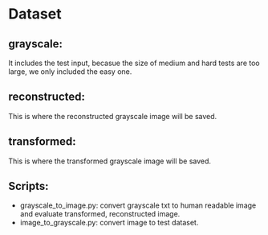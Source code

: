 # Dataset


## grayscale: 
It includes the test input, becasue the size of medium and hard tests are too large, we only included the easy one.


## reconstructed:
This is where the reconstructed grayscale image will be saved.

## transformed:
This is where the transformed grayscale image will be saved.

## Scripts:
- grayscale_to_image.py: convert grayscale txt to human readable image and evaluate transformed, reconstructed image.
- image_to_grayscale.py: convert image to test dataset.